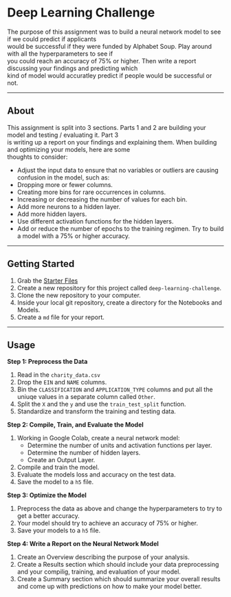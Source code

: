 # Deep Learning Challenge

The purpose of this assignment was to build a neural network model to see if we could predict if applicants  
would be successful if they were funded by Alphabet Soup. Play around with all the hyperparameters to see if  
you could reach an accuracy of 75% or higher. Then write a report discussing your findings and predicting which  
kind of model would accuratley predict if people would be successful or not.  

---

## About 

This assignment is split into 3 sections. Parts 1 and 2 are building your model and testing / evaluating it. Part 3  
is writing up a report on your findings and explaining them. When building and optimizing your models, here are some    
thoughts to consider:    
  * Adjust the input data to ensure that no variables or outliers are causing confusion in the model, such as:
  * Dropping more or fewer columns.
  * Creating more bins for rare occurrences in columns.  
  * Increasing or decreasing the number of values for each bin.
  * Add more neurons to a hidden layer.
  * Add more hidden layers.
  * Use different activation functions for the hidden layers.
  * Add or reduce the number of epochs to the training regimen.
Try to build a model with a 75% or higher accuracy.

---

## Getting Started

1. Grab the [Starter Files](https://github.com/Kaileycar/deep-learning-challenge/files/12778633/Starter_Code.zip)
2. Create a new repository for this project called `deep-learning-challenge`.
3. Clone the new repository to your computer.
4. Inside your local git repository, create a directory for the Notebooks and Models.
5. Create a `md` file for your report.

---

## Usage

**Step 1: Preprocess the Data**  
1. Read in the `charity_data.csv`
2. Drop the `EIN` and `NAME` columns.
3. Bin the `CLASSIFICATION` and `APPLICATION_TYPE` columns and put all the uniuqe values in a separate
   column called `Other`.
4. Split the `X` and the `y` and use the `train_test_split` function.
5. Standardize and transform the training and testing data.


**Step 2: Compile, Train, and Evaluate the Model**  
1. Working in Google Colab, create a neural network model:
     * Determine the number of units and activation functions per layer.
     * Determine the number of hidden layers.
     * Create an Output Layer.
2. Compile and train the model.
3. Evaluate the models loss and accuracy on the test data.
4. Save the model to a `h5` file.


**Step 3: Optimize the Model**  
1. Preprocess the data as above and change the hyperparameters to try to get a better accuracy.
2. Your model should try to achieve an accuracy of 75% or higher.
3. Save your models to a `h5` file.


**Step 4: Write a Report on the Neural Network Model**  
1. Create an Overview describing the purpose of your analysis.
2. Create a Results section which should include your data preprocessing and your compilig, training, and
   evaluation of your model.
3. Create a Summary section which should summarize your overall results and come up with predictions on how
   to make your model better.
